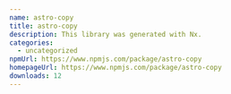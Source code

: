 ```yaml
---
name: astro-copy
title: astro-copy
description: This library was generated with Nx.
categories:
  - uncategorized
npmUrl: https://www.npmjs.com/package/astro-copy
homepageUrl: https://www.npmjs.com/package/astro-copy
downloads: 12
---
```

